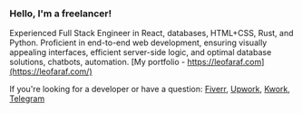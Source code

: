 ### Hello, I'm a freelancer!

Experienced Full Stack Engineer in React, databases, HTML+CSS, Rust, and Python. Proficient in end-to-end web development, ensuring visually appealing interfaces, efficient server-side logic, and optimal database solutions, chatbots, automation. 
[My portfolio - https://leofaraf.com](https://leofaraf.com/)

If you're looking for a developer or have a question: [Fiverr](https://www.fiverr.com/pe/yQbQ75), [Upwork](https://www.upwork.com/workwith/leonf5), [Kwork](https://kwork.ru/user/leon_farafonov?ref=10279171), [Telegram](https://t.me/leofaraf)

